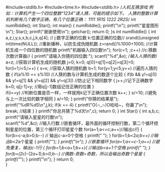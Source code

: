 #include<stdlib.h>
#include<time.h>
#include<stdlib.h>
/*人机互猜游戏 
例如：计算机产生一个四位整数“1234”请人猜，可能的提示如下。
人猜的整数计算机判断有几个数字正确，有几个位置正确：
1111 1R1S
1222 2R2S*/
int numRiddle();
int Star();
int main()
{ 
      numRiddle();
      printf("\n"); 
      printf("星星图形\n");
	  Star();
	  printf("谢谢使用\n");
	  getchar();
	  return 0; 
}s
int numRiddle()
{
    int a,z,i,y,s,x,b,c,j,k,q[4]; // j:数字正确的位数 k:位置正确的位数//
    srand((unsigned int)time(NULL)); //重新播种，以防生成伪随机数 
    z=rand()%1000+1000; //计算机生成一个四位数的随机数 
    printf("机器输入四位数\n"); 
    for(c=1; ;c++) //c:猜数次数计算器//
    {
        printf("请输入你猜的四位数:");
        scanf("%d",&x); /*输入人猜的数*/
        a=z; //获取计算机生成的随机数 
        j=0; 
        k=0;
        q[0]=q[1]=q[2]=q[3]=0;
        for(i=1;i<5;i++) 
        {
            s=x; //获取人猜的随机数 
            b=1;
            for(y=1;y<5;y++)   //遍历人猜的数 
            {
                if(a%10 == s%10) //人猜的数与计算机生成的数逐个比较 
                {
                    if(b && y!=q[0] && y!=q[1] && y!=q[2] && y!=q[3]) //防止记下相同数字 
                    {
                        j++;//记下正确数字 
                        b=0;
                        q[j-1]=y;  //用q[j-1]数组记住正确的位置 
                    }  
                    if(i==y) //判断位置是否一样，一样就用k记下正确位置次数 
                        k++;
                }
                s/=10;  //避免与上一次比较的数字相同
            }
            a/=10; 
        }
        printf("你猜的结果是");
        printf("%dR%dS\n",j,k);
        if(k == 4)
        {
            printf("O(∩_∩)O哈哈~，你赢了\n");
            break;  //结束 
        }
    }
    printf("你总共猜了%d次\n",c);
    return 0;
}
int Star()
 { 
 int a,b,c;
 printf("请输入星星的行数\n");  
 scanf("%d",&c);    //输入行数 
 //嵌套循环，最外面的循环控制行数，第二个循环控制星星的位置，第三个循环打印星星个数 
 for(a=1;a<=c;a++)//输出c行 
 {
  for(b=c-a;b>0;b--) // 输出c-a>0个空格 
  {
   printf(" ");
  }
  for(b=1;b<2*a;b++) //输出b<2*a个星星 
  {
   printf("*");
  }
  printf("\n");
  }
 //嵌套循环
  for(a=1;a<=c-1;a++)  //避免重复，输出c-1行 
 {
 for(b=1;b<a+1;b++){ //输出b<a+1个空格 
  printf(" "); 
 }
 for(b=(2*c)-(2*a+1);b>0;b--) //偶数-奇数=奇数，所以会输出奇数个星星 
 {
  printf("*"); 
  } 
printf("\n");
}
  return 0;  
 }

